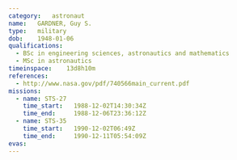 ```yaml
---
category:	astronaut
name:	GARDNER, Guy S.
type:	military
dob:	1948-01-06
qualifications:
  - BSc in engineering sciences, astronautics and mathematics
  - MSc in astronautics
timeinspace:	13d8h10m
references:
  - http://www.nasa.gov/pdf/740566main_current.pdf
missions:
  - name: STS-27
    time_start:   1988-12-02T14:30:34Z
    time_end:     1988-12-06T23:36:12Z
  - name: STS-35
    time_start:   1990-12-02T06:49Z
    time_end:     1990-12-11T05:54:09Z
evas:
---
```

